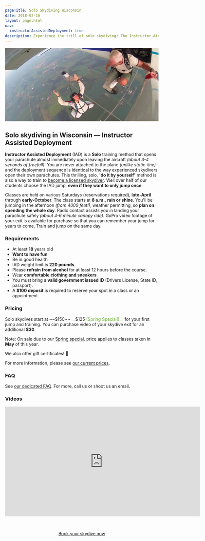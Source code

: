 ```yaml
---
pageTitle: Solo Skydiving Wisconsin
date: 2018-02-16
layout: page.html
nav:
  instructorAssistedDeployment: true
description: Experience the trill of solo skydiving! The Instructor Aided Deployment (IAD) method is also a way to become a licensed skydiver. Train and jump the same day.
---
```


<img src="../img/iad.jpg" alt="IAD example" class="full-width">

## Solo skydiving in Wisconsin &mdash; Instructor Assisted Deployment

__Instructor Assisted Deployment__ (IAD) is a __Solo__ training method that opens your parachute almost immediately upon leaving the aircraft _(about 3-4 seconds of freefall)_. You are never attached to the plane _(unlike static-line)_ and the deployment sequence is identical to the way experienced skydivers open their own parachutes. This thrilling, solo, __'do it by yourself'__ method is also a way to train to [become a licensed skydiver](../learn-to-skydive). Well over half of our students choose the IAD jump, __even if they want to only jump once__.

Classes are held on various Saturdays (reservations required), __late-April__ through __early-October__. The class starts at __8 a.m.__, __rain or shine__. You'll be jumping in the afternoon _(from 4000 feet!)_, weather permitting, so __plan on spending the whole day__. Radio contact assists you in landing your parachute safely _(about 4-6 minute canopy ride)_. GoPro video footage of your exit is available for purchase so that you can remember your jump for years to come. Train and jump on the same day.

### Requirements

  * At least __18__ years old
  * __Want to have fun__
  * Be in good health
  * IAD weight limit is __220 pounds__.
  * Please __refrain from alcohol__ for at least 12 hours before the course.
  * Wear __comfortable clothing and sneakers__.
  * You must bring a __valid government issued ID__ (Drivers License, State ID, passport).
  * A __$100 deposit__ is required to reserve your spot in a class or an appointment.

### Pricing

Solo skydives start at ~~$150~~ __$125 <span style="color:#62b527">(Spring Special!)</span>__ for your first jump and training. You can purchase video of your skydive exit for an additional __$30__.

Note: On sale due to our [Spring special](../specials).  price applies to classes taken in __May__ of this year.

We also offer gift certificates! 🎁

For more information, please see [our current prices](../prices#iad-pricing).

### FAQ

See [our dedicated FAQ](../frequently-asked-questions). For more, call us or shoot us an email.

### Videos

<div class="video-responsive-container">
	<div class="video-responsive">
		<iframe width="640" height="360" src="https://www.youtube-nocookie.com/embed/gRG8zh7J0w0?rel=0&amp;showinfo=0" frameborder="0" allowfullscreen></iframe>
	</div>
</div>

<br>

<div style="text-align: center;padding-top:2em">
  <a href="../../book-now" class="button button--primary">Book your skydive now <i class="fa fa-angle-double-right"></i></a>
</div>

<br>
